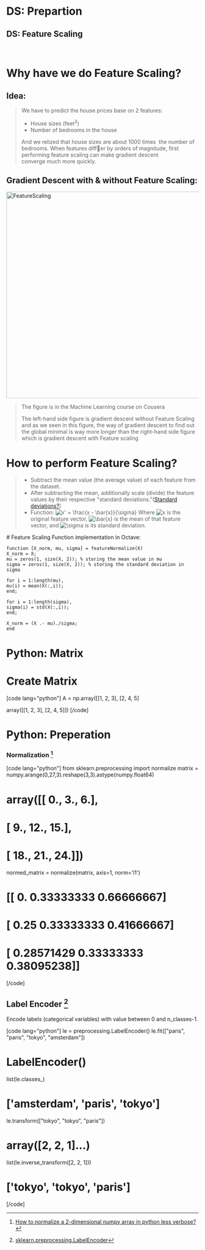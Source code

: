 # DS: Prepartion

## DS: Feature Scaling


&nbsp;

# Why have we do Feature Scaling?
<h2>Idea:</h2>
<blockquote>We have to predict the house prices base on 2 features:
<ul>
	<li>House sizes (feet<sup>2</sup>)</li>
	<li>Number of bedrooms in the house</li>
</ul>
And we relized that house sizes are about 1000 times  the number of bedrooms. When features differ by orders of magnitude, first performing feature scaling can make gradient descent converge much more quickly.</blockquote>
<h2>Gradient Descent with &amp; without Feature Scaling:</h2>
<a href="http://magizbox.com/wp-content/uploads/2015/12/FeatureScaling.jpg"><img class="aligncenter wp-image-4204 size-large" src="http://magizbox.com/wp-content/uploads/2015/12/FeatureScaling-1024x576.jpg" alt="FeatureScaling" width="960" height="540" /></a>
<blockquote>The figure is in the Machine Learning course on Cousera

The left-hand side figure is gradient descent without Feature Scaling and as we seen in this figure, the way of gradient descent to find out the global minimal is way more longer than the right-hand side figure which is gradient descent with Feature scaling</blockquote>
# How to perform Feature Scaling?
<blockquote>
<ul>
	<li>Subtract the mean value (the average value) of each feature from the dataset.</li>
	<li>After subtracting the mean, additionally scale (divide) the feature values by their respective "standard deviations."(<a href="https://en.wikipedia.org/wiki/Standard_deviation">Standard deviations?</a>)</li>
	<li>Function: <img class="mwe-math-fallback-image-inline tex" src="https://upload.wikimedia.org/math/c/e/1/ce1afba73b1525a488f6751e1d49dafa.png" alt="x' = \frac{x - \bar{x}}{\sigma}" /> Where <img class="mwe-math-fallback-image-inline tex" src="https://upload.wikimedia.org/math/9/d/d/9dd4e461268c8034f5c8564e155c67a6.png" alt="x" /> is the original feature vector, <img class="mwe-math-fallback-image-inline tex" src="https://upload.wikimedia.org/math/8/4/7/84790e2b15a305120bc3fbeb4a4eeb4f.png" alt="\bar{x}" /> is the mean of that feature vector, and <img class="mwe-math-fallback-image-inline tex" src="https://upload.wikimedia.org/math/9/d/4/9d43cb8bbcb702e9d5943de477f099e2.png" alt="\sigma" /> is its standard deviation.</li>
</ul>
</blockquote>
# Feature Scaling Function implementation in Octave:

```
function [X_norm, mu, sigma] = featureNormalize(X)
X_norm = X;
mu = zeros(1, size(X, 2)); % storing the mean value in mu
sigma = zeros(1, size(X, 2)); % storing the standard deviation in sigma

for i = 1:length(mu),
mu(i) = mean(X(:,i));
end;

for i = 1:length(sigma),
sigma(i) = std(X(:,i));
end;

X_norm = (X .- mu)./sigma;
end
```

# Python: Matrix

# Create Matrix

[code lang="python"]
A = np.array([[1, 2, 3], [2, 4, 5]

array([[1, 2, 3],
       [2, 4, 5]])
[/code]

# Python: Preperation

### Normalization [^1]

[code lang="python"]
from sklearn.preprocessing import normalize
matrix = numpy.arange(0,27,3).reshape(3,3).astype(numpy.float64)

# array([[  0.,   3.,   6.],
#   [  9.,  12.,  15.],
#   [ 18.,  21.,  24.]])

normed_matrix = normalize(matrix, axis=1, norm='l1')

# [[ 0.          0.33333333  0.66666667]
# [ 0.25        0.33333333  0.41666667]
# [ 0.28571429  0.33333333  0.38095238]]
[/code]

## Label Encoder [^2]

Encode labels (categorical variables) with value between 0 and n_classes-1.

[code lang="python"]
le = preprocessing.LabelEncoder()
le.fit(["paris", "paris", "tokyo", "amsterdam"])
# LabelEncoder()
list(le.classes_)
# ['amsterdam', 'paris', 'tokyo']
le.transform(["tokyo", "tokyo", "paris"])
# array([2, 2, 1]...)
list(le.inverse_transform([2, 2, 1]))
# ['tokyo', 'tokyo', 'paris']
[/code]

[^1]: [How to normalize a 2-dimensional numpy array in python less verbose?](http://stackoverflow.com/questions/8904694/how-to-normalize-a-2-dimensional-numpy-array-in-python-less-verbose)
[^2]: [sklearn.preprocessing.LabelEncoder](http://scikit-learn.org/stable/modules/generated/sklearn.preprocessing.LabelEncoder.html)

